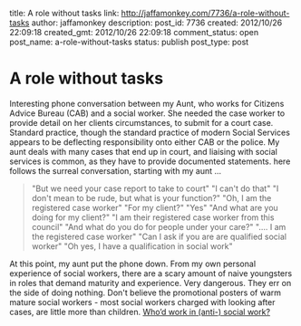title: A role without tasks
link: http://jaffamonkey.com/7736/a-role-without-tasks
author: jaffamonkey
description: 
post_id: 7736
created: 2012/10/26 22:09:18
created_gmt: 2012/10/26 22:09:18
comment_status: open
post_name: a-role-without-tasks
status: publish
post_type: post

# A role without tasks

Interesting phone conversation between my Aunt, who works for Citizens Advice Bureau (CAB) and a social worker. She needed the case worker to provide detail on her clients circumstances, to submit for a court case. Standard practice, though the standard practice of modern Social Services appears to be deflecting responsibility onto either CAB or the police. My aunt deals with many cases that end up in court, and liaising with social services is common, as they have to provide documented statements. here follows the surreal conversation, starting with my aunt ... 

> "But we need your case report to take to court" "I can't do that" "I don't mean to be rude, but what is your function?" "Oh, I am the registered case worker" "For my client?" "Yes" "And what are you doing for my client?" "I am their registered case worker from this council" "And what do you do for people under your care?" ".... I am the registered case worker" "Can I ask if you are are qualified social worker" "Oh yes, I have a qualification in social work"

At this point, my aunt put the phone down. From my own personal experience of social workers, there are a scary amount of naive youngsters in roles that demand maturity and experience. Very dangerous. They err on the side of doing nothing. Don't believe the promotional posters of warm mature social workers - most social workers charged with looking after cases, are little more than children. [Who’d work in (anti-) social work?](http://www.astarix.co.uk/2011/06/anti-social-work/)